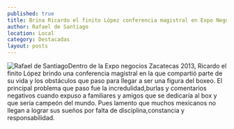 ```yaml
---
published: true
title: Brina Ricardo el finito López conferencia magistral en Expo Negocios Zacatecas 2013
author: Rafael de Santiago
location: Local
category: Destacadas
layout: posts
---
```


![Rafael de Santiago](http://i.imgur.com/1qGcHidm.jpg)Dentro de la Expo negocios Zacatecas 2013, Ricardo el finito López brindo una conferencia magistral en la que compartió parte de su vida y los obstáculos que paso para llegar a ser una figura del boxeo. El principal problema que paso fue la incredulidad,burlas y comentarios negativos cuando expuso a familiares y amigos que se dedicaría al box y que seria campeón del mundo. Pues lamento que muchos mexicanos no llegan a lograr sus sueños por falta de disciplina,constancia y responsabilidad.
